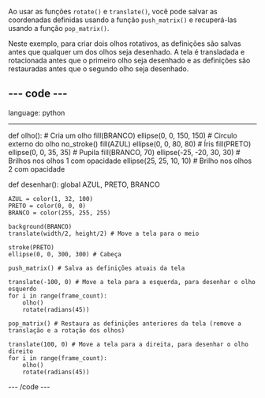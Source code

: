 Ao usar as funções `rotate()` e `translate()`, você pode salvar as coordenadas definidas usando a função `push_matrix()` e recuperá-las usando a função `pop_matrix()`.

Neste exemplo, para criar dois olhos rotativos, as definições são salvas antes que qualquer um dos olhos seja desenhado. A tela é transladada e rotacionada antes que o primeiro olho seja desenhado e as definições são restauradas antes que o segundo olho seja desenhado.

--- code ---
---
language: python

---

def olho():
    # Cria um olho
    fill(BRANCO)
    ellipse(0, 0, 150, 150) # Circulo externo do olho
    no_stroke()
    fill(AZUL)
    ellipse(0, 0, 80, 80) # Íris
    fill(PRETO)
    ellipse(0, 0, 35, 35) # Pupila
    fill(BRANCO, 70)
    ellipse(-25, -20, 30, 30) # Brilhos nos olhos 1 com opacidade
    ellipse(25, 25, 10, 10) # Brilho nos olhos 2 com opacidade

def desenhar():
    global AZUL, PRETO, BRANCO

    AZUL = color(1, 32, 100)
    PRETO = color(0, 0, 0)
    BRANCO = color(255, 255, 255)
    
    background(BRANCO)
    translate(width/2, height/2) # Move a tela para o meio
    
    stroke(PRETO)
    ellipse(0, 0, 300, 300) # Cabeça
    
    push_matrix() # Salva as definições atuais da tela
    
    translate(-100, 0) # Move a tela para a esquerda, para desenhar o olho esquerdo
    for i in range(frame_count):
        olho()
        rotate(radians(45))
    
    pop_matrix() # Restaura as definições anteriores da tela (remove a translação e a rotação dos olhos)
    
    translate(100, 0) # Move a tela para a direita, para desenhar o olho direito
    for i in range(frame_count):
        olho()
        rotate(radians(45))

--- /code ---

